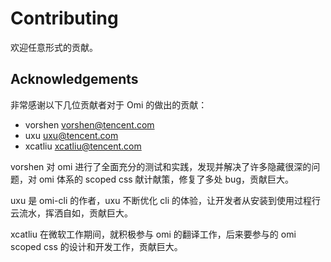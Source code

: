 # Contributing

欢迎任意形式的贡献。

## Acknowledgements

非常感谢以下几位贡献者对于 Omi 的做出的贡献：

* vorshen <vorshen@tencent.com>
* uxu <uxu@tencent.com>
* xcatliu <xcatliu@tencent.com>

vorshen 对 omi 进行了全面充分的测试和实践，发现并解决了许多隐藏很深的问题，对 omi 体系的 scoped css 献计献策，修复了多处 bug，贡献巨大。

uxu 是 omi-cli 的作者，uxu 不断优化 cli 的体验，让开发者从安装到使用过程行云流水，挥洒自如，贡献巨大。

xcatliu 在微软工作期间，就积极参与 omi 的翻译工作，后来要参与的 omi scoped css 的设计和开发工作，贡献巨大。
